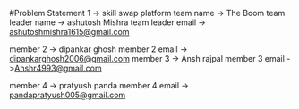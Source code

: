 #Problem Statement 1 -> skill swap platform
team name -> The Boom
team leader name -> ashutosh Mishra
team leader email -> ashutoshmishra1615@gmail.com

member 2 -> dipankar ghosh
member 2 email -> dipankarghosh2006@gmail.com
member 3 -> Ansh rajpal
member 3 email ->Anshr4993@gmail.com

member 4 -> pratyush panda
member 4 email -> pandapratyush005@gmail.com
